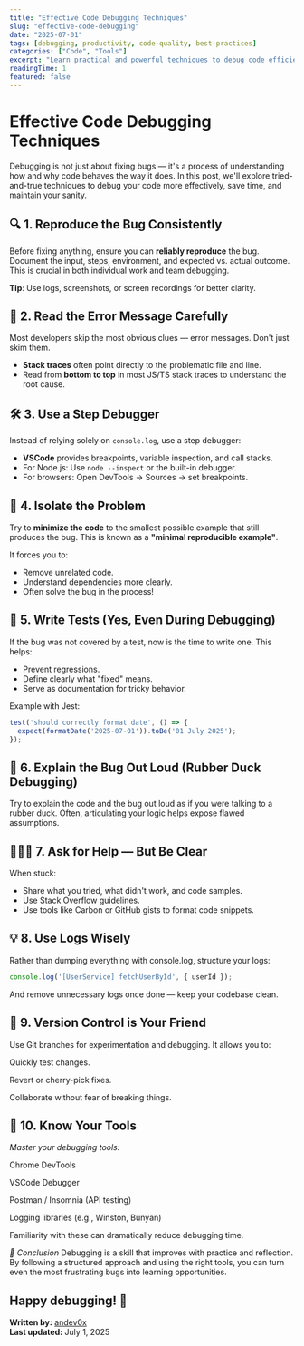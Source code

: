 ```yaml
---
title: "Effective Code Debugging Techniques"
slug: "effective-code-debugging"
date: "2025-07-01"
tags: [debugging, productivity, code-quality, best-practices]
categories: ["Code", "Tools"]
excerpt: "Learn practical and powerful techniques to debug code efficiently and systematically."
readingTime: 1
featured: false
---
```


# **Effective Code Debugging Techniques**

Debugging is not just about fixing bugs — it's a process of understanding how and why code behaves the way it does. In this post, we'll explore tried-and-true techniques to debug your code more effectively, save time, and maintain your sanity.



## **🔍 1. Reproduce the Bug Consistently**

Before fixing anything, ensure you can **reliably reproduce** the bug. Document the input, steps, environment, and expected vs. actual outcome. This is crucial in both individual work and team debugging.

**Tip**: Use logs, screenshots, or screen recordings for better clarity.



## **🧭 2. Read the Error Message Carefully**

Most developers skip the most obvious clues — error messages. Don't just skim them.

- **Stack traces** often point directly to the problematic file and line.
- Read from **bottom to top** in most JS/TS stack traces to understand the root cause.



## **🛠️ 3. Use a Step Debugger**

Instead of relying solely on `console.log`, use a step debugger:

- **VSCode** provides breakpoints, variable inspection, and call stacks.
- For Node.js: Use `node --inspect` or the built-in debugger.
- For browsers: Open DevTools → Sources → set breakpoints.



## **🧾 4. Isolate the Problem**

Try to **minimize the code** to the smallest possible example that still produces the bug. This is known as a **"minimal reproducible example"**.

It forces you to:

- Remove unrelated code.
- Understand dependencies more clearly.
- Often solve the bug in the process!



## **🧪 5. Write Tests (Yes, Even During Debugging)**

If the bug was not covered by a test, now is the time to write one. This helps:

- Prevent regressions.
- Define clearly what "fixed" means.
- Serve as documentation for tricky behavior.

Example with Jest:

```ts
test('should correctly format date', () => {
  expect(formatDate('2025-07-01')).toBe('01 July 2025');
});
```

## **🧠 6. Explain the Bug Out Loud (Rubber Duck Debugging)**
Try to explain the code and the bug out loud as if you were talking to a rubber duck. Often, articulating your logic helps expose flawed assumptions.

## **🧑‍🤝‍🧑 7. Ask for Help — But Be Clear**
When stuck:

- Share what you tried, what didn't work, and code samples.
- Use Stack Overflow guidelines.
- Use tools like Carbon or GitHub gists to format code snippets.

## **💡 8. Use Logs Wisely**
Rather than dumping everything with console.log, structure your logs:

```ts
console.log('[UserService] fetchUserById', { userId });
```

And remove unnecessary logs once done — keep your codebase clean.

## **🔁 9. Version Control is Your Friend**
Use Git branches for experimentation and debugging. It allows you to:

Quickly test changes.

Revert or cherry-pick fixes.

Collaborate without fear of breaking things.

## **🧰 10. Know Your Tools**

*Master your debugging tools:*

Chrome DevTools

VSCode Debugger

Postman / Insomnia (API testing)

Logging libraries (e.g., Winston, Bunyan)

Familiarity with these can dramatically reduce debugging time.

*🚀 Conclusion*
Debugging is a skill that improves with practice and reflection. By following a structured approach and using the right tools, you can turn even the most frustrating bugs into learning opportunities.

## Happy debugging! 🐞

**Written by:** [andev0x](https://github.com/andev0x)  
**Last updated:** July 1, 2025  